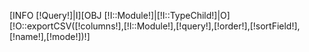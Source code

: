 [INFO [!Query!]|I][OBJ [!I::Module!]|[!I::TypeChild!]|O][!O::exportCSV([!columns!],[!I::Module!],[!query!],[!order!],[!sortField!],[!name!],[!mode!])!]